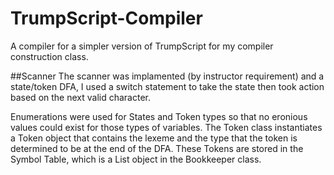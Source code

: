 # TrumpScript-Compiler
A compiler for a simpler version of TrumpScript for my compiler construction class.

##Scanner
The scanner was implamented (by instructor requirement) and a state/token DFA, I used a switch statement to take the state then took action based on the next valid character. 

Enumerations were used for States and Token types so that no eronious values could exist for those types of variables. The Token class instantiates a Token object that contains the lexeme and the type that the token is determined to be at the end of the DFA. These Tokens are stored in the Symbol Table, which is a List object in the Bookkeeper class.


